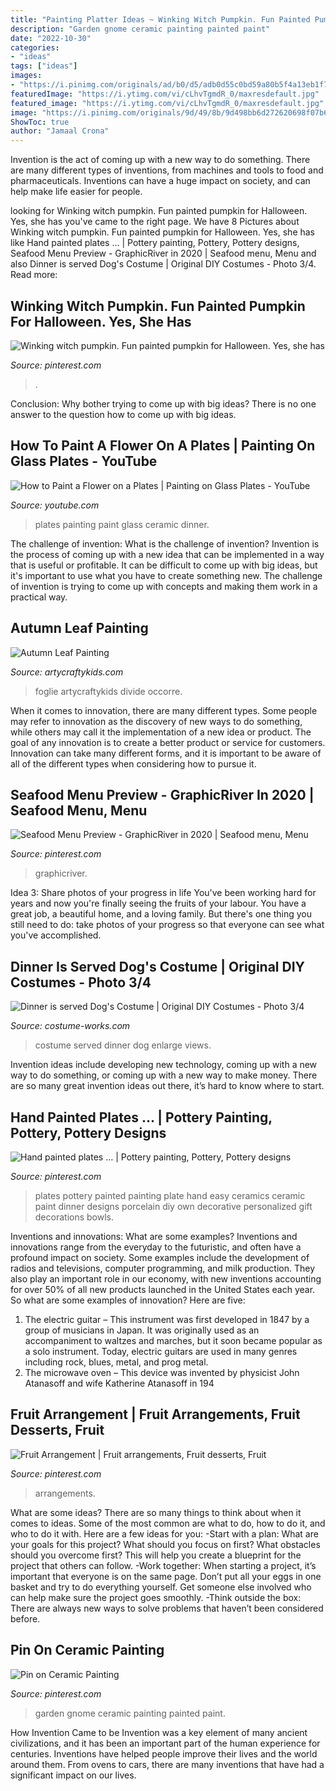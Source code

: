 ```yaml
---
title: "Painting Platter Ideas ~ Winking Witch Pumpkin. Fun Painted Pumpkin For Halloween. Yes, She Has"
description: "Garden gnome ceramic painting painted paint"
date: "2022-10-30"
categories:
- "ideas"
tags: ["ideas"]
images:
- "https://i.pinimg.com/originals/ad/b0/d5/adb0d55c0bd59a80b5f4a13eb1f7f9b0.jpg"
featuredImage: "https://i.ytimg.com/vi/cLhvTgmdR_0/maxresdefault.jpg"
featured_image: "https://i.ytimg.com/vi/cLhvTgmdR_0/maxresdefault.jpg"
image: "https://i.pinimg.com/originals/9d/49/8b/9d498bb6d272620698f07b60a841c07d.jpg"
ShowToc: true
author: "Jamaal Crona"
---
```



Invention is the act of coming up with a new way to do something. There are many different types of inventions, from machines and tools to food and pharmaceuticals. Inventions can have a huge impact on society, and can help make life easier for people.

	

		
looking for Winking witch pumpkin. Fun painted pumpkin for Halloween. Yes, she has you've came to the right page. We have 8 Pictures about Winking witch pumpkin. Fun painted pumpkin for Halloween. Yes, she has like Hand painted plates … | Pottery painting, Pottery, Pottery designs, Seafood Menu Preview - GraphicRiver in 2020 | Seafood menu, Menu and also Dinner is served Dog&#039;s Costume | Original DIY Costumes - Photo 3/4. Read more:
		
    
## Winking Witch Pumpkin. Fun Painted Pumpkin For Halloween. Yes, She Has

<img loading=lazy src="https://i.pinimg.com/originals/89/56/82/895682bd1c7531b24f33a93b0ea70f8d.jpg" onerror="this.onerror=null;this.src='https://tse2.mm.bing.net/th?id=OIP.qiJHlHfT4554cHVgJBtwxAHaJ4&amp;pid=15.1';" alt="Winking witch pumpkin. Fun painted pumpkin for Halloween. Yes, she has">

_Source: pinterest.com_

>. 

	

Conclusion: Why bother trying to come up with big ideas?
There is no one answer to the question how to come up with big ideas.

    
## How To Paint A Flower On A Plates | Painting On Glass Plates - YouTube

<img loading=lazy src="https://i.ytimg.com/vi/cLhvTgmdR_0/maxresdefault.jpg" onerror="this.onerror=null;this.src='https://tse3.mm.bing.net/th?id=OIP.b98wKnxcaK-3k_gOsoMhxwHaEK&amp;pid=15.1';" alt="How to Paint a Flower on a Plates | Painting on Glass Plates - YouTube">

_Source: youtube.com_

>plates painting paint glass ceramic dinner. 

	

The challenge of invention: What is the challenge of invention?
Invention is the process of coming up with a new idea that can be implemented in a way that is useful or profitable. It can be difficult to come up with big ideas, but it's important to use what you have to create something new. The challenge of invention is trying to come up with concepts and making them work in a practical way.

    
## Autumn Leaf Painting

<img loading=lazy src="https://i0.wp.com/www.artycraftykids.com/wp-content/uploads/2015/01/Autumn-Leaf-Painting-4.jpg?ssl=1" onerror="this.onerror=null;this.src='https://tse3.mm.bing.net/th?id=OIP.mjdAjkptCmzB1C7kBbbt-gHaJ4&amp;pid=15.1';" alt="Autumn Leaf Painting">

_Source: artycraftykids.com_

>foglie artycraftykids divide occorre. 

	

When it comes to innovation, there are many different types. Some people may refer to innovation as the discovery of new ways to do something, while others may call it the implementation of a new idea or product. The goal of any innovation is to create a better product or service for customers. Innovation can take many different forms, and it is important to be aware of all of the different types when considering how to pursue it.

    
## Seafood Menu Preview - GraphicRiver In 2020 | Seafood Menu, Menu

<img loading=lazy src="https://i.pinimg.com/736x/c4/86/11/c4861109d61529dc6682d76806b93117.jpg" onerror="this.onerror=null;this.src='https://tse4.mm.bing.net/th?id=OIP.Nm8JZAocbQRZ6cs68ql8DAAAAA&amp;pid=15.1';" alt="Seafood Menu Preview - GraphicRiver in 2020 | Seafood menu, Menu">

_Source: pinterest.com_

>graphicriver. 

	

Idea 3: Share photos of your progress in life
You've been working hard for years and now you're finally seeing the fruits of your labour. You have a great job, a beautiful home, and a loving family. But there's one thing you still need to do: take photos of your progress so that everyone can see what you've accomplished.

    
## Dinner Is Served Dog&#039;s Costume | Original DIY Costumes - Photo 3/4

<img loading=lazy src="https://photos.costume-works.com/full/dinner_is_served12.jpg" onerror="this.onerror=null;this.src='https://tse2.mm.bing.net/th?id=OIP.45oA5g2XCrXlXwoBPwltQQHaOk&amp;pid=15.1';" alt="Dinner is served Dog&#039;s Costume | Original DIY Costumes - Photo 3/4">

_Source: costume-works.com_

>costume served dinner dog enlarge views. 

	

Invention ideas include developing new technology, coming up with a new way to do something, or coming up with a new way to make money. There are so many great invention ideas out there, it’s hard to know where to start.

    
## Hand Painted Plates … | Pottery Painting, Pottery, Pottery Designs

<img loading=lazy src="https://i.pinimg.com/originals/9d/49/8b/9d498bb6d272620698f07b60a841c07d.jpg" onerror="this.onerror=null;this.src='https://tse2.mm.bing.net/th?id=OIP.1ChMJ7bSFfS4yqr0VppHcwHaJ4&amp;pid=15.1';" alt="Hand painted plates … | Pottery painting, Pottery, Pottery designs">

_Source: pinterest.com_

>plates pottery painted painting plate hand easy ceramics ceramic paint dinner designs porcelain diy own decorative personalized gift decorations bowls. 

	

Inventions and innovations: What are some examples?
Inventions and innovations range from the everyday to the futuristic, and often have a profound impact on society. Some examples include the development of radios and televisions, computer programming, and milk production. They also play an important role in our economy, with new inventions accounting for over 50% of all new products launched in the United States each year. So what are some examples of innovation? Here are five: 
1) The electric guitar – This instrument was first developed in 1847 by a group of musicians in Japan. It was originally used as an accompaniment to waltzes and marches, but it soon became popular as a solo instrument. Today, electric guitars are used in many genres including rock, blues, metal, and prog metal. 
2) The microwave oven – This device was invented by physicist John Atanasoff and wife Katherine Atanasoff in 194
    
## Fruit Arrangement | Fruit Arrangements, Fruit Desserts, Fruit

<img loading=lazy src="https://i.pinimg.com/originals/58/ae/90/58ae901723fb544c4b9f66c6ca0d9038.jpg" onerror="this.onerror=null;this.src='https://tse4.mm.bing.net/th?id=OIP.8JbCU-nZixJP7hzlb8Iu3gHaJ6&amp;pid=15.1';" alt="Fruit Arrangement | Fruit arrangements, Fruit desserts, Fruit">

_Source: pinterest.com_

>arrangements. 

	

What are some ideas?
There are so many things to think about when it comes to ideas. Some of the most common are what to do, how to do it, and who to do it with. Here are a few ideas for you: 
-Start with a plan: What are your goals for this project? What should you focus on first? What obstacles should you overcome first? This will help you create a blueprint for the project that others can follow. 
-Work together: When starting a project, it’s important that everyone is on the same page. Don’t put all your eggs in one basket and try to do everything yourself. Get someone else involved who can help make sure the project goes smoothly. 
-Think outside the box: There are always new ways to solve problems that haven’t been considered before.

    
## Pin On Ceramic Painting

<img loading=lazy src="https://i.pinimg.com/originals/ad/b0/d5/adb0d55c0bd59a80b5f4a13eb1f7f9b0.jpg" onerror="this.onerror=null;this.src='https://tse3.mm.bing.net/th?id=OIP.fcDMzPS1hrNDPLEy6Eh43gHaJ4&amp;pid=15.1';" alt="Pin on Ceramic Painting">

_Source: pinterest.com_

>garden gnome ceramic painting painted paint. 

	

How Invention Came to be
Invention was a key element of many ancient civilizations, and it has been an important part of the human experience for centuries. Inventions have helped people improve their lives and the world around them. From ovens to cars, there are many inventions that have had a significant impact on our lives.

